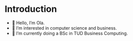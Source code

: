 # Introduction
- 👋 Hello, I’m Ola.
- 👀 I’m interested in computer science and business.
- 🌱 I’m currently doing a BSc in TUD Business Computing.
